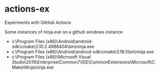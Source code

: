 # actions-ex
Experiments with GitHub Actions

Some instances of ninja.exe on a github windows instance
- c:\Program Files (x86)\Android\android-sdk\cmake\3.10.2.4988404\bin\ninja.exe
- c:\Program Files (x86)\Android\android-sdk\cmake\3.18.1\bin\ninja.exe
- c:\Program Files (x86)\Microsoft Visual Studio\2019\Enterprise\Common7\IDE\CommonExtensions\Microsoft\CMake\Ninja\ninja.exe